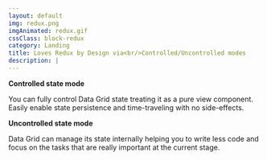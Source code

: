 ```yaml
---
layout: default
img: redux.png
imgAnimated: redux.gif
cssClass: block-redux
category: Landing
title: Loves Redux by Design via<br/>Controlled/Uncontrolled modes
description: |
---
```


**Controlled state mode**

You can fully control Data Grid state treating it as a pure view component. Easily enable state persistence and time-traveling with no side-effects.

**Uncontrolled state mode**

Data Grid can manage its state internally helping you to write less code and focus on the tasks that are really important at the current stage.
